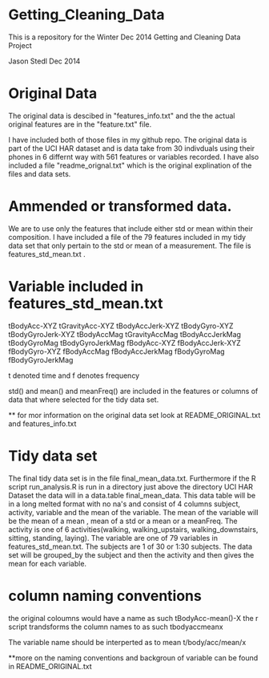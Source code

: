 Getting_Cleaning_Data
=====================

This is a repository for the Winter Dec 2014 Getting and Cleaning Data Project

Jason Stedl Dec 2014

Original Data 
======================
The original data is descibed in "features_info.txt" and the the actual original features are in the "feature.txt" file.

I have included both of those files in my github repo. The original data is part of the UCI HAR dataset and is data take from 30 indivduals using their phones in 6 differnt way with 561 features or variables recorded. I have also included a file "readme_orignal.txt" which is the original explination of the files and data sets.


Ammended or transformed data.
==============================
We are to use only the features that include either std or mean within their composition. I have included a file of the 79 features included in my tidy data set that only pertain to the std or mean of a measurement. The file is features_std_mean.txt . 

Variable included in features_std_mean.txt
==========================================

tBodyAcc-XYZ
tGravityAcc-XYZ
tBodyAccJerk-XYZ
tBodyGyro-XYZ
tBodyGyroJerk-XYZ
tBodyAccMag
tGravityAccMag
tBodyAccJerkMag
tBodyGyroMag
tBodyGyroJerkMag
fBodyAcc-XYZ
fBodyAccJerk-XYZ
fBodyGyro-XYZ
fBodyAccMag
fBodyAccJerkMag
fBodyGyroMag
fBodyGyroJerkMag


t denoted time and f denotes frequency

std() and mean() and meanFreq() are included in the features or columns of data that where selected for the tidy data set. 

** for mor information on the original data set look at README_ORIGINAL.txt and features_info.txt


Tidy data set
=============

The final tidy data set is in the file final_mean_data.txt. Furthermore if the R script run_analysis.R is run in a directory just above the directory UCI HAR Dataset the data will in a data.table final_mean_data. This data table will be in a long melted format with no na's and consist of 4 columns subject, activity, variable and the mean of the variable. The mean of the variable will be the mean of a mean , mean of a std or a mean or a meanFreq. The activity is one of 6 activities(walking, walking_upstairs, walking_downstairs, sitting, standing, laying). The variable are one of 79 variables in features_std_mean.txt. The subjects are 1 of 30 or 1:30 subjects. The data set will be grouped_by the subject and then the activity and then gives the mean for each variable.

column naming conventions
========================
the original coloumns would have a name as such tBodyAcc-mean()-X
the r script trandsforms the column names to as such tbodyaccmeanx

The variable name should be interperted as to mean t/body/acc/mean/x   

**more on the naming conventions and backgroun of variable can be found in README_ORIGINAL.txt
